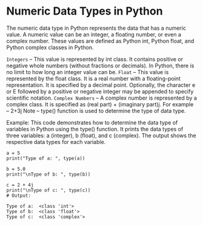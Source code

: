 # Numeric Data Types in Python
The numeric data type in Python represents the data that has a numeric value. A numeric value can be an integer, a floating number, or even a complex number. These values are defined as Python int, Python float, and Python complex classes in Python.

`Integers` – This value is represented by int class. It contains positive or negative whole numbers (without fractions or decimals). In Python, there is no limit to how long an integer value can be.
`Float` – This value is represented by the float class. It is a real number with a floating-point representation. It is specified by a decimal point. Optionally, the character e or E followed by a positive or negative integer may be appended to specify scientific notation.
`Complex Numbers` – A complex number is represented by a complex class. It is specified as (real part) + (imaginary part)j. For example – 2+3j
Note – type() function is used to determine the type of data type. 

Example: This code demonstrates how to determine the data type of variables in Python using the type() function. It prints the data types of three variables: a (integer), b (float), and c (complex). The output shows the respective data types for each variable.

```
a = 5
print("Type of a: ", type(a)) 

b = 5.0
print("\nType of b: ", type(b)) 

c = 2 + 4j
print("\nType of c: ", type(c))
# Output:

Type of a:  <class 'int'>
Type of b:  <class 'float'>
Type of c:  <class 'complex'>
```

    